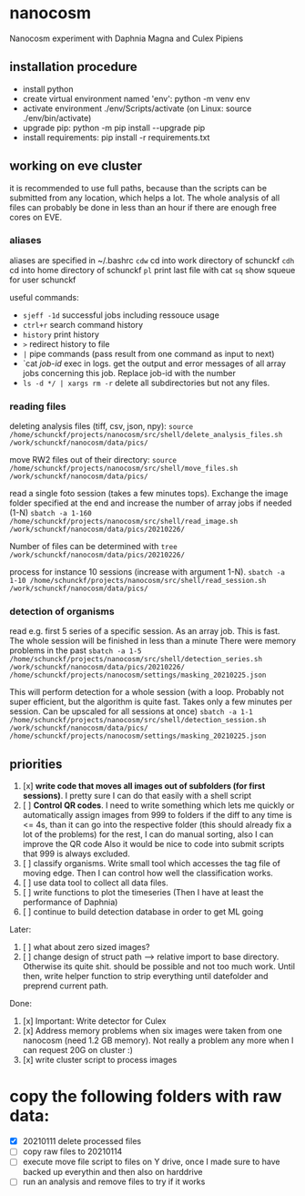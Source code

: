 # nanocosm

Nanocosm experiment with Daphnia Magna and Culex Pipiens

## installation procedure

+ install python
+ create virtual environment named 'env':  python -m venv env
+ activate environment ./env/Scripts/activate (on Linux: source ./env/bin/activate)
+ upgrade pip:   python -m pip install --upgrade pip
+ install requirements: pip install -r requirements.txt

## working on eve cluster
it is recommended to use full paths, because than the scripts can be submitted
from any location, which helps a lot. The whole analysis of all files can probably
be done in less than an hour if there are enough free cores on EVE.

### aliases
aliases are specified in ~/.bashrc
`cdw` cd into work directory of schunckf
`cdh` cd into home directory of schunckf
`pl`  print last file with cat
`sq`  show squeue for user schunckf

useful commands:
+ `sjeff -1d`   successful jobs including ressouce usage
+ `ctrl+r`      search command history
+ `history`     print history
+ `>`           redirect history to file
+ `|`           pipe commands (pass result from one command as input to next)
+ `cat *job-id* exec in logs. get the output and error messages of all array jobs
                concerning this job. Replace job-id with the number
+ `ls -d */ | xargs rm -r` delete all subdirectories but not any files.

### reading files

deleting analysis files (tiff, csv, json, npy):
`source /home/schunckf/projects/nanocosm/src/shell/delete_analysis_files.sh /work/schunckf/nanocosm/data/pics/`

move RW2 files out of their directory:
`source /home/schunckf/projects/nanocosm/src/shell/move_files.sh /work/schunckf/nanocosm/data/pics/`

read a single foto session (takes a few minutes tops). Exchange the image folder specified at the end and increase the number of array jobs if needed (1-N)
`sbatch -a 1-160 /home/schunckf/projects/nanocosm/src/shell/read_image.sh /work/schunckf/nanocosm/data/pics/20210226/`

Number of files can be determined with 
`tree /work/schunckf/nanocosm/data/pics/20210226/`

process for instance 10 sessions (increase with argument 1-N). 
`sbatch -a 1-10 /home/schunckf/projects/nanocosm/src/shell/read_session.sh /work/schunckf/nanocosm/data/pics/`

### detection of organisms
read e.g. first 5 series of a specific session. As an array job. This is fast.
The whole session will be finished in less than a minute
There were memory problems in the past
`sbatch -a 1-5 /home/schunckf/projects/nanocosm/src/shell/detection_series.sh /work/schunckf/nanocosm/data/pics/20210226/ /home/schunckf/projects/nanocosm/settings/masking_20210225.json`

This will perform detection for a whole session (with a loop. Probably not 
super efficient, but the algorithm is quite fast. Takes only a few minutes
per session. Can be upscaled for all sessions at once)
`sbatch -a 1-1 /home/schunckf/projects/nanocosm/src/shell/detection_session.sh /work/schunckf/nanocosm/data/pics/ /home/schunckf/projects/nanocosm/settings/masking_20210225.json`



## priorities

1. [x] __write code that moves all images out of subfolders (for first sessions)__. I pretty sure I can do that easily with a shell script
2. [ ] __Control QR codes__. I need to write something which lets me quickly or automatically assign images from 999 to folders
       if the diff to any time is <= 4s, than it can go into the respective folder (this should already fix a lot of the problems)
       for the rest, I can do manual sorting, also I can improve the QR code
       Also it would be nice to code into submit scripts that 999 is always excluded.
3. [ ] classify organisms. Write small tool which accesses the tag file of
       moving edge. Then I can control how well the classification works.
4. [ ] use data tool to collect all data files.
5. [ ] write functions to plot the timeseries (Then I have at least the performance of Daphnia)
6. [ ] continue to build detection database in order to get ML going

Later:

1. [ ] what about zero sized images?
2. [ ] change design of struct path --> relative import to base directory.
       Otherwise its quite shit. should be possible and not too much work.
       Until then, write helper function to strip everything until datefolder
       and preprend current path.

Done:

1. [x] Important: Write detector for Culex
2. [x] Address memory problems when six images were taken from one nanocosm (need 1.2 GB memory). Not really a problem any more when I can request 20G on cluster :)
3. [x] write cluster script to process images


# copy the following folders with raw data:

+ [x] 20210111 delete processed files
+ [ ] copy raw files to 20210114
+ [ ] execute move file script to files on Y drive, once I made sure to have backed up everythin and then also on harddrive
+ [ ] run an analysis and remove files to try if it works